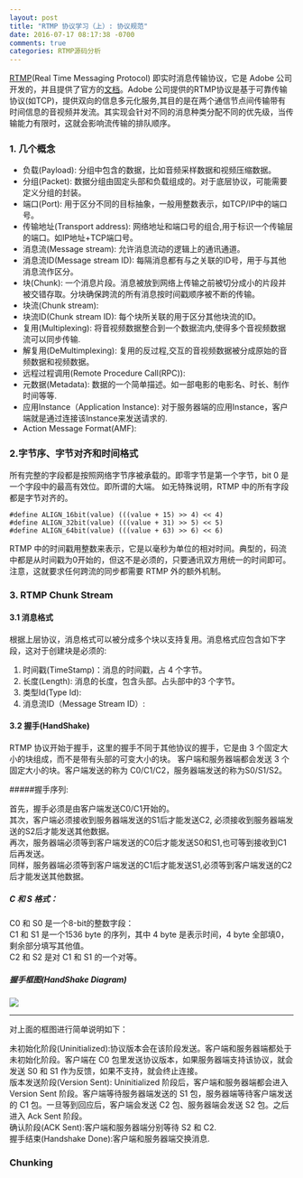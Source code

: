 ```yaml
---
layout: post
title: "RTMP 协议学习（上）: 协议规范"
date: 2016-07-17 08:17:38 -0700
comments: true
categories: RTMP源码分析
---
```


[RTMP](https://en.wikipedia.org/wiki/Real-Time_Messaging_Protocol)(Real Time Messaging Protocol) 即实时消息传输协议，它是 Adobe 公司开发的，并且提供了官方的[文档](https://www.adobe.com/devnet/rtmp.html)。Adobe 公司提供的RTMP协议是基于可靠传输协议(如TCP)，提供双向的信息多元化服务,其目的是在两个通信节点间传输带有时间信息的音视频并发流。其实现会针对不同的消息种类分配不同的优先级，当传输能力有限时，这就会影响流传输的排队顺序。
<!--more-->

### 1. 几个概念
* 负载(Payload): 分组中包含的数据，比如音频采样数据和视频压缩数据。
* 分组(Packet): 数据分组由固定头部和负载组成的。对于底层协议，可能需要定义分组的封装。
* 端口(Port): 用于区分不同的目标抽象，一般用整数表示，如TCP/IP中的端口号。
* 传输地址(Transport address): 网络地址和端口号的组合,用于标识一个传输层的端口。如IP地址+TCP端口号。
* 消息流(Message stream): 允许消息流动的逻辑上的通讯通道。
* 消息流ID(Message stream ID): 每隔消息都有与之关联的ID号，用于与其他消息流作区分。
* 块(Chunk): 一个消息片段。消息被放到网络上传输之前被切分成小的片段并被交错存取。分块确保跨流的所有消息按时间戳顺序被不断的传输。
* 块流(Chunk stream): 
* 块流ID(Chunk stream ID): 每个块所关联的用于区分其他块流的ID。
* 复用(Multiplexing): 将音视频数据整合到一个数据流内,使得多个音视频数据流可以同步传输.
* 解复用(DeMultimplexing): 复用的反过程,交互的音视频数据被分成原始的音频数据和视频数据。
* 远程过程调用(Remote Procedure Call(RPC)): 
* 元数据(Metadata): 数据的一个简单描述。如一部电影的电影名、时长、制作时间等等.
* 应用Instance（Application Instance): 对于服务器端的应用Instance，客户端就是通过连接该Instance来发送请求的.
* Action Message Format(AMF):

### 2.字节序、字节对齐和时间格式
所有完整的字段都是按照网络字节序被承载的。即零字节是第一个字节，bit 0 是一个字段中的最高有效位。即所谓的大端。
如无特殊说明，RTMP 中的所有字段都是字节对齐的。
```
#define ALIGN_16bit(value) (((value + 15) >> 4) << 4)
#define ALIGN_32bit(value) (((value + 31) >> 5) << 5)
#define ALIGN_64bit(value) (((value + 63) >> 6) << 6)
```
RTMP 中的时间戳用整数来表示，它是以毫秒为单位的相对时间。典型的，码流中都是从时间戳为0开始的，但这不是必须的，只要通讯双方用统一的时间即可。注意，这就要求任何跨流的同步都需要 RTMP 外的额外机制。

### 3. RTMP Chunk Stream

#### 3.1 消息格式

根据上层协议，消息格式可以被分成多个块以支持复用。消息格式应包含如下字段，这对于创建块是必须的:
1. 时间戳(TimeStamp)：消息的时间戳，占 4 个字节。
2. 长度(Length): 消息的长度，包含头部。占头部中的3 个字节。
3. 类型Id(Type Id): 
4. 消息流ID（Message Stream ID）:

#### 3.2 握手(HandShake)

RTMP 协议开始于握手，这里的握手不同于其他协议的握手，它是由 3 个固定大小的块组成，而不是带有头部的可变大小的块。
客户端和服务器端都会发送 3 个固定大小的块。客户端发送的称为 C0/C1/C2，服务器端发送的称为S0/S1/S2。

#####握手序列:

首先，握手必须是由客户端发送C0/C1开始的。   
其次，客户端必须接收到服务器端发送的S1后才能发送C2, 必须接收到服务器端发送的S2后才能发送其他数据。   
再次，服务器端必须等到客户端发送的C0后才能发送S0和S1,也可等到接收到C1后再发送。   
同样，服务器端必须等到客户端发送的C1后才能发送S1,必须等到客户端发送的C2后才能发送其他数据。   

##### C 和 S 格式：

C0 和 S0 是一个8-bit的整数字段：   
C1 和 S1 是一个1536 byte 的序列，其中 4 byte 是表示时间，4 byte 全部填0，剩余部分填写其他值。   
C2 和 S2 是对 C1 和 S1 的一个对等。   

##### 握手框图(HandShake Diagram)

<image src="/images/RTMPProtocol/HandShake_Diagram.png">   

----

对上面的框图进行简单说明如下：  

未初始化阶段(Uninitialized):协议版本会在该阶段发送。客户端和服务器端都处于未初始化阶段。客户端在 C0 包里发送协议版本，如果服务器端支持该协议，就会发送 S0 和 S1 作为反馈，如果不支持，就会终止连接。   
版本发送阶段(Version Sent): Uninitialized 阶段后，客户端和服务器端都会进入 Version Sent 阶段。客户端等待服务器端发送的 S1 包，服务器端等待客户端发送的 C1 包。一旦等到回应后，客户端会发送 C2 包、服务器端会发送 S2 包。之后进入 Ack Sent 阶段。      
确认阶段(ACK Sent):客户端和服务器端分别等待 S2 和 C2.      
握手结束(Handshake Done):客户端和服务器端交换消息.   

### Chunking


